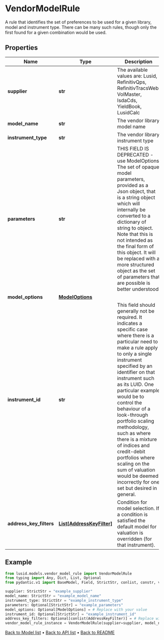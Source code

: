 # VendorModelRule

A rule that identifies the set of preferences to be used for a given library, model and instrument type. There can be many such rules, though only the first found for a given combination would be used.
## Properties
Name | Type | Description | Notes
------------ | ------------- | ------------- | -------------
**supplier** | **str** | The available values are: Lusid, RefinitivQps, RefinitivTracsWeb, VolMaster, IsdaCds, YieldBook, LusidCalc | 
**model_name** | **str** | The vendor library model name | 
**instrument_type** | **str** | The vendor library instrument type | 
**parameters** | **str** | THIS FIELD IS DEPRECATED - use ModelOptions The set of opaque model parameters, provided as a Json object, that is a string object which will internally be converted to a dictionary of string to object. Note that this is not intended as the final form of this object. It will be replaced with a more structured object as the set of parameters that are possible is better understood. | [optional] 
**model_options** | [**ModelOptions**](ModelOptions.md) |  | [optional] 
**instrument_id** | **str** | This field should generally not be required. It indicates a specific case where there is a particular need to make a rule apply to only a single instrument specified by an identifier on that instrument such as its LUID. One particular example would be to control the behaviour of a look-through portfolio scaling methodology, such as where there is a mixture of indices and credit-debit portfolios where scaling on the sum of valuation would be deemed incorrectly for one set but desired in general. | [optional] 
**address_key_filters** | [**List[AddressKeyFilter]**](AddressKeyFilter.md) | Condition for model selection. If a condition is satisfied the default model for valuation is overridden (for that instrument). | [optional] 
## Example

```python
from lusid.models.vendor_model_rule import VendorModelRule
from typing import Any, Dict, List, Optional
from pydantic.v1 import BaseModel, Field, StrictStr, conlist, constr, validator

supplier: StrictStr = "example_supplier"
model_name: StrictStr = "example_model_name"
instrument_type: StrictStr = "example_instrument_type"
parameters: Optional[StrictStr] = "example_parameters"
model_options: Optional[ModelOptions] = # Replace with your value
instrument_id: Optional[StrictStr] = "example_instrument_id"
address_key_filters: Optional[conlist(AddressKeyFilter)] = # Replace with your value
vendor_model_rule_instance = VendorModelRule(supplier=supplier, model_name=model_name, instrument_type=instrument_type, parameters=parameters, model_options=model_options, instrument_id=instrument_id, address_key_filters=address_key_filters)

```

[Back to Model list](../README.md#documentation-for-models) &#8226; [Back to API list](../README.md#documentation-for-api-endpoints) &#8226; [Back to README](../README.md)

